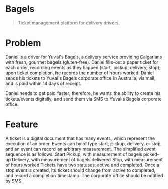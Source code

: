 # Bagels
>Ticket management platform for delivery drivers.

# Problem

Daniel is a driver for Yuval's Bagels, a delivery service providing Calgarians with fresh, gourmet bagels (gluten-free). Daniel fills-out a paper ticket for each order, recording events as they happen (start, pickup, delivery, stop); upon ticket completion, he records the number of hours worked. Daniel sends his tickets to Yuval's Bagels corporate office in Australia, via mail, and is paid within 14 days of receipt.

Daniel needs to get paid faster; therefore, he wants the ability to create his tickets/events digitally, and send them via SMS to Yuval's Bagels corporate office.

# Feature

A ticket is a digital document that has many events, which represent the execution of an order. Events can by of type start, pickup, delivery, or stop, and an event can record an arbitrary measurement. The simplified event sequence is as follows:
Start
Pickup, with measurement of bagels picked-up
Delivery, with measurement of bagels delivered
Stop, with measurement of hours worked
Tickets have two statuses: active and completed. Once a stop event is created, its ticket should change from active to completed, and record a completion timestamp. The corporate office should be notified by SMS.
